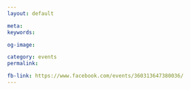 ```yaml
---
layout: default

meta: 
keywords: 

og-image: 

category: events
permalink: 

fb-link: https://www.facebook.com/events/360313647380036/
---
```


